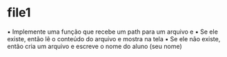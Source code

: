 # file1
▪ Implemente uma função que recebe um path para um arquivo e ▪ Se ele existe, então lê o conteúdo do arquivo e mostra na tela ▪ Se ele não existe, então cria um arquivo e escreve o nome do aluno (seu nome)

